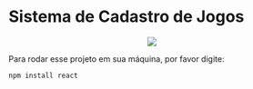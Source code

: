 <h1>Sistema de Cadastro de Jogos</h1>

<p align="center">
<img src="http://img.shields.io/static/v1?label=STATUS&message=EM%20DESENVOLVIMENTO&color=GREEN&style=for-the-badge"/>
</p>

Para rodar esse projeto em sua máquina, por favor digite:

```
npm install react
```
